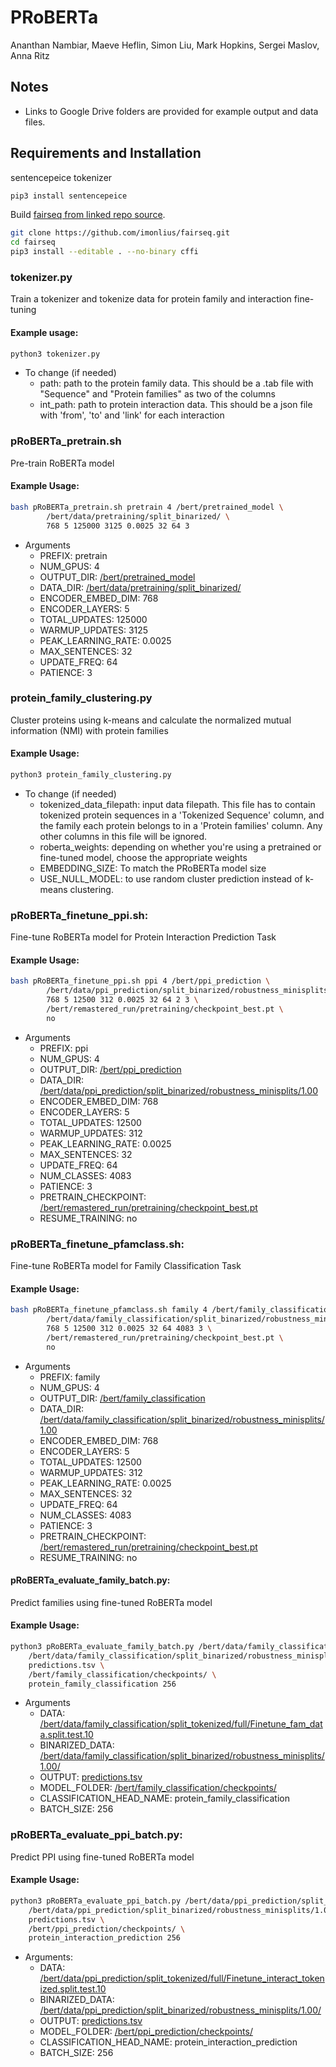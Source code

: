 
# PRoBERTa
Ananthan Nambiar, Maeve Heflin, Simon Liu, Mark Hopkins, Sergei Maslov, Anna Ritz

## Notes
- Links to Google Drive folders are provided for example output and data files.

## Requirements and Installation
sentencepeice tokenizer
```bash
pip3 install sentencepeice
```
Build [fairseq from linked repo source](https://github.com/imonlius/fairseq.git).
```bash
git clone https://github.com/imonlius/fairseq.git
cd fairseq
pip3 install --editable . --no-binary cffi
```
### tokenizer.py
Train a tokenizer and tokenize data for protein family and interaction fine-tuning

#### Example usage:
```bash
python3 tokenizer.py
```
- To change (if needed)
	* path: path to the protein family data. This should be a .tab file with "Sequence" and "Protein families" as two of the columns
	* int_path: path to protein interaction data. This should be a json file with 'from', 'to' and 'link' for each interaction

### pRoBERTa_pretrain.sh
 Pre-train RoBERTa model

#### Example Usage:
```bash
bash pRoBERTa_pretrain.sh pretrain 4 /bert/pretrained_model \
        /bert/data/pretraining/split_binarized/ \
        768 5 125000 3125 0.0025 32 64 3
```
- Arguments
	* PREFIX: pretrain
	* NUM_GPUS: 4
	* OUTPUT_DIR: [/bert/pretrained_model](https://drive.google.com/drive/u/2/folders/1fyb3RklnVWAUwajv20BP5smq9ypDgMl9)
	* DATA_DIR: [/bert/data/pretraining/split_binarized/](https://drive.google.com/drive/u/2/folders/1inKxRuf5f3JBM2YDO1dQc-gTsdMn6VGR)
	* ENCODER_EMBED_DIM: 768
	* ENCODER_LAYERS: 5
	* TOTAL_UPDATES: 125000
	* WARMUP_UPDATES: 3125
	* PEAK_LEARNING_RATE: 0.0025
	* MAX_SENTENCES: 32
	* UPDATE_FREQ: 64
	* PATIENCE: 3

### protein_family_clustering.py
Cluster proteins using k-means and calculate the normalized mutual information (NMI) with protein families

#### Example Usage:
```bash
python3 protein_family_clustering.py
```
- To change (if needed)
	* tokenized_data_filepath: input data filepath. This file has to contain tokenized protein sequences in a 'Tokenized Sequence' column, and the family each protein belongs to in a 'Protein families' column. Any other columns in this file will be ignored.
	* roberta_weights: depending on whether you're using a pretrained or fine-tuned model, choose the appropriate weights
	* EMBEDDING_SIZE: To match the PRoBERTa model size
	* USE_NULL_MODEL: to use random cluster prediction instead of k-means clustering.


### pRoBERTa_finetune_ppi.sh: 
Fine-tune RoBERTa model for Protein Interaction Prediction Task

#### Example Usage:
```bash
bash pRoBERTa_finetune_ppi.sh ppi 4 /bert/ppi_prediction \
        /bert/data/ppi_prediction/split_binarized/robustness_minisplits/0.80/ \
        768 5 12500 312 0.0025 32 64 2 3 \
        /bert/remastered_run/pretraining/checkpoint_best.pt \
        no
```
- Arguments
	* PREFIX: ppi
	* NUM_GPUS: 4
	* OUTPUT_DIR: [/bert/ppi_prediction](https://drive.google.com/drive/u/2/folders/1mS34_2YTBh2wZuvn9QF7m0254bnc2LE_)
	* DATA_DIR: [/bert/data/ppi_prediction/split_binarized/robustness_minisplits/1.00](https://drive.google.com/drive/u/2/folders/1kjNnud51AIPu_eeuqdapHHE-GVoaHfZm)
	* ENCODER_EMBED_DIM: 768
	* ENCODER_LAYERS: 5
	* TOTAL_UPDATES: 12500
	* WARMUP_UPDATES: 312
	* PEAK_LEARNING_RATE: 0.0025
	* MAX_SENTENCES: 32
	* UPDATE_FREQ: 64
	* NUM_CLASSES: 4083
	* PATIENCE: 3
	* PRETRAIN_CHECKPOINT: [/bert/remastered_run/pretraining/checkpoint_best.pt](https://drive.google.com/drive/u/2/folders/1TbFjyRfbkLgJ_rlvO1SFB-ZvwQyykvK7)
	* RESUME_TRAINING: no

### pRoBERTa_finetune_pfamclass.sh:
Fine-tune RoBERTa model for Family Classification Task

#### Example Usage:
```bash
bash pRoBERTa_finetune_pfamclass.sh family 4 /bert/family_classification \
        /bert/data/family_classification/split_binarized/robustness_minisplits/1.00 \
        768 5 12500 312 0.0025 32 64 4083 3 \
        /bert/remastered_run/pretraining/checkpoint_best.pt \
        no
```
- Arguments
	* PREFIX: family
	* NUM_GPUS: 4
	* OUTPUT_DIR: [/bert/family_classification](https://drive.google.com/drive/u/2/folders/1EGvJEAVDfPb1gcxPUsr92Tan9rPgasGm)
	* DATA_DIR: [/bert/data/family_classification/split_binarized/robustness_minisplits/1.00](https://drive.google.com/drive/u/2/folders/1VxNHbwWqVZsnnZwA-6gjFtxkXB55tX3y)
	* ENCODER_EMBED_DIM: 768
	* ENCODER_LAYERS: 5
	* TOTAL_UPDATES: 12500
	* WARMUP_UPDATES: 312
	* PEAK_LEARNING_RATE: 0.0025
	* MAX_SENTENCES: 32
	* UPDATE_FREQ: 64
	* NUM_CLASSES: 4083
	* PATIENCE: 3
	* PRETRAIN_CHECKPOINT: [/bert/remastered_run/pretraining/checkpoint_best.pt](https://drive.google.com/drive/u/2/folders/1TbFjyRfbkLgJ_rlvO1SFB-ZvwQyykvK7)
	* RESUME_TRAINING: no

#### pRoBERTa_evaluate_family_batch.py: 
Predict families using fine-tuned RoBERTa model

#### Example Usage:
```bash
python3 pRoBERTa_evaluate_family_batch.py /bert/data/family_classification/split_tokenized/full/Finetune_fam_data.split.test.10 \
	/bert/data/family_classification/split_binarized/robustness_minisplits/1.00/ \
	predictions.tsv \
	/bert/family_classification/checkpoints/ \
	protein_family_classification 256
```
- Arguments
	* DATA: [/bert/data/family_classification/split_tokenized/full/Finetune_fam_data.split.test.10](https://drive.google.com/drive/u/2/folders/1CvZPrtqs_JqxJVG3Fk-2FwUEC5R7NNUU)
	* BINARIZED_DATA: [/bert/data/family_classification/split_binarized/robustness_minisplits/1.00/](https://drive.google.com/drive/u/2/folders/1VxNHbwWqVZsnnZwA-6gjFtxkXB55tX3y)
	* OUTPUT: [predictions.tsv](https://drive.google.com/drive/u/2/folders/10gpJUzyjPCT12GfqUexOFcjFoTW9Rcr4)
	* MODEL_FOLDER: [/bert/family_classification/checkpoints/](https://drive.google.com/drive/u/2/folders/1JgEfybT6wT8MGzaxgAUKI7dH6W0oWLBn)
	* CLASSIFICATION_HEAD_NAME: protein_family_classification
	* BATCH_SIZE: 256

### pRoBERTa_evaluate_ppi_batch.py: 
Predict PPI using fine-tuned RoBERTa model

#### Example Usage:
```bash
python3 pRoBERTa_evaluate_ppi_batch.py /bert/data/ppi_prediction/split_tokenized/full/Finetune_interact_tokenized.split.test.10 \
	/bert/data/ppi_prediction/split_binarized/robustness_minisplits/1.00/ \
	predictions.tsv \
	/bert/ppi_prediction/checkpoints/ \
	protein_interaction_prediction 256
```
- Arguments:
	* DATA: [/bert/data/ppi_prediction/split_tokenized/full/Finetune_interact_tokenized.split.test.10](https://drive.google.com/drive/u/2/folders/1GxGGOqQz5LvlLoTW3EnuEEr7fKwmu8ju)
	* BINARIZED_DATA: [/bert/data/ppi_prediction/split_binarized/robustness_minisplits/1.00/](https://drive.google.com/drive/u/2/folders/1kjNnud51AIPu_eeuqdapHHE-GVoaHfZm)
	* OUTPUT: [predictions.tsv](https://drive.google.com/drive/u/2/folders/1mS34_2YTBh2wZuvn9QF7m0254bnc2LE_)
	* MODEL_FOLDER: [/bert/ppi_prediction/checkpoints/](https://drive.google.com/drive/u/2/folders/1PvcqbJbgjUNMgoYhTNCsZ_a2oEAIBjxV)
	* CLASSIFICATION_HEAD_NAME: protein_interaction_prediction
	* BATCH_SIZE: 256
